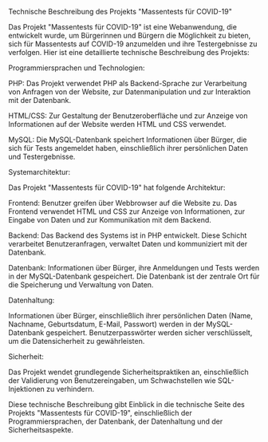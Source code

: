 Technische Beschreibung des Projekts "Massentests für COVID-19"

Das Projekt "Massentests für COVID-19" ist eine Webanwendung, die entwickelt wurde, um Bürgerinnen und Bürgern die Möglichkeit zu bieten, sich für Massentests auf COVID-19 anzumelden und ihre Testergebnisse zu verfolgen. Hier ist eine detaillierte technische Beschreibung des Projekts:

Programmiersprachen und Technologien:

PHP: Das Projekt verwendet PHP als Backend-Sprache zur Verarbeitung von Anfragen von der Website, zur Datenmanipulation und zur Interaktion mit der Datenbank.

HTML/CSS: Zur Gestaltung der Benutzeroberfläche und zur Anzeige von Informationen auf der Website werden HTML und CSS verwendet.

MySQL: Die MySQL-Datenbank speichert Informationen über Bürger, die sich für Tests angemeldet haben, einschließlich ihrer persönlichen Daten und Testergebnisse.

Systemarchitektur:

Das Projekt "Massentests für COVID-19" hat folgende Architektur:

Frontend: Benutzer greifen über Webbrowser auf die Website zu. Das Frontend verwendet HTML und CSS zur Anzeige von Informationen, zur Eingabe von Daten und zur Kommunikation mit dem Backend.

Backend: Das Backend des Systems ist in PHP entwickelt. Diese Schicht verarbeitet Benutzeranfragen, verwaltet Daten und kommuniziert mit der Datenbank.

Datenbank: Informationen über Bürger, ihre Anmeldungen und Tests werden in der MySQL-Datenbank gespeichert. Die Datenbank ist der zentrale Ort für die Speicherung und Verwaltung von Daten.

Datenhaltung:

Informationen über Bürger, einschließlich ihrer persönlichen Daten (Name, Nachname, Geburtsdatum, E-Mail, Passwort) werden in der MySQL-Datenbank gespeichert. Benutzerpasswörter werden sicher verschlüsselt, um die Datensicherheit zu gewährleisten.

Sicherheit:

Das Projekt wendet grundlegende Sicherheitspraktiken an, einschließlich der Validierung von Benutzereingaben, um Schwachstellen wie SQL-Injektionen zu verhindern.

Diese technische Beschreibung gibt Einblick in die technische Seite des Projekts "Massentests für COVID-19", einschließlich der Programmiersprachen, der Datenbank, der Datenhaltung und der Sicherheitsaspekte.
